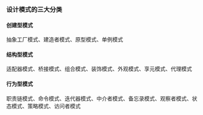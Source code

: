 ### 设计模式的三大分类

#### 创建型模式

抽象工厂模式、建造者模式、原型模式、单例模式

#### 结构型模式

适配器模式、桥接模式、组合模式、装饰模式、外观模式、享元模式、代理模式

#### 行为型模式

职责链模式、命令模式、迭代器模式、中介者模式、备忘录模式、观察者模式、状态模式、策略模式、访问者模式
